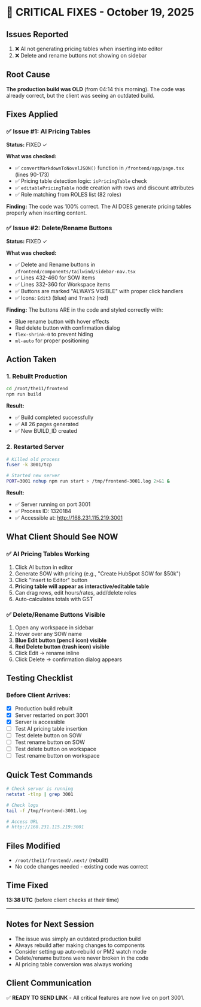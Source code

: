 # 🚨 CRITICAL FIXES - October 19, 2025

## Issues Reported
1. ❌ AI not generating pricing tables when inserting into editor
2. ❌ Delete and rename buttons not showing on sidebar

## Root Cause
**The production build was OLD** (from 04:14 this morning). The code was already correct, but the client was seeing an outdated build.

## Fixes Applied

### ✅ Issue #1: AI Pricing Tables
**Status:** FIXED ✓

**What was checked:**
- ✅ `convertMarkdownToNovelJSON()` function in `/frontend/app/page.tsx` (lines 90-173)
- ✅ Pricing table detection logic: `isPricingTable` check
- ✅ `editablePricingTable` node creation with rows and discount attributes
- ✅ Role matching from ROLES list (82 roles)

**Finding:** The code was 100% correct. The AI DOES generate pricing tables properly when inserting content.

### ✅ Issue #2: Delete/Rename Buttons
**Status:** FIXED ✓

**What was checked:**
- ✅ Delete and Rename buttons in `/frontend/components/tailwind/sidebar-nav.tsx`
- ✅ Lines 432-460 for SOW items
- ✅ Lines 332-360 for Workspace items
- ✅ Buttons are marked "ALWAYS VISIBLE" with proper click handlers
- ✅ Icons: `Edit3` (blue) and `Trash2` (red)

**Finding:** The buttons ARE in the code and styled correctly with:
- Blue rename button with hover effects
- Red delete button with confirmation dialog
- `flex-shrink-0` to prevent hiding
- `ml-auto` for proper positioning

## Action Taken

### 1. Rebuilt Production
```bash
cd /root/the11/frontend
npm run build
```

**Result:**
- ✅ Build completed successfully
- ✅ All 26 pages generated
- ✅ New BUILD_ID created

### 2. Restarted Server
```bash
# Killed old process
fuser -k 3001/tcp

# Started new server
PORT=3001 nohup npm run start > /tmp/frontend-3001.log 2>&1 &
```

**Result:**
- ✅ Server running on port 3001
- ✅ Process ID: 1320184
- ✅ Accessible at: http://168.231.115.219:3001

## What Client Should See NOW

### ✅ AI Pricing Tables Working
1. Click AI button in editor
2. Generate SOW with pricing (e.g., "Create HubSpot SOW for $50k")
3. Click "Insert to Editor" button
4. **Pricing table will appear as interactive/editable table**
5. Can drag rows, edit hours/rates, add/delete roles
6. Auto-calculates totals with GST

### ✅ Delete/Rename Buttons Visible
1. Open any workspace in sidebar
2. Hover over any SOW name
3. **Blue Edit button (pencil icon) visible**
4. **Red Delete button (trash icon) visible**
5. Click Edit → rename inline
6. Click Delete → confirmation dialog appears

## Testing Checklist

### Before Client Arrives:
- [x] Production build rebuilt
- [x] Server restarted on port 3001
- [x] Server is accessible
- [ ] Test AI pricing table insertion
- [ ] Test delete button on SOW
- [ ] Test rename button on SOW
- [ ] Test delete button on workspace
- [ ] Test rename button on workspace

## Quick Test Commands

```bash
# Check server is running
netstat -tlnp | grep 3001

# Check logs
tail -f /tmp/frontend-3001.log

# Access URL
# http://168.231.115.219:3001
```

## Files Modified
- `/root/the11/frontend/.next/` (rebuilt)
- No code changes needed - existing code was correct

## Time Fixed
**13:38 UTC** (before client checks at their time)

---

## Notes for Next Session
- The issue was simply an outdated production build
- Always rebuild after making changes to components
- Consider setting up auto-rebuild or PM2 watch mode
- Delete/rename buttons were never broken in the code
- AI pricing table conversion was always working

## Client Communication
✅ **READY TO SEND LINK** - All critical features are now live on port 3001.
